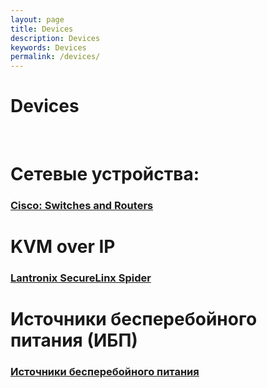 ```yaml
---
layout: page
title: Devices
description: Devices
keywords: Devices
permalink: /devices/
---
```


# Devices

<br/>

# Сетевые устройства:

### [Cisco: Switches and Routers](/devices/cisco/)

# KVM over IP

### [Lantronix SecureLinx Spider](/devices/kvm-over-ip/networks/lantronix-securelinx-spider/)

# Источники бесперебойного питания (ИБП)

### [Источники бесперебойного питания](/devices/ups/)
